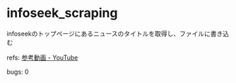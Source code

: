 # infoseek_scraping
infoseekのトップページにあるニュースのタイトルを取得し、ファイルに書き込む

refs: [参考動画 - YouTube](https://www.youtube.com/watch?v=Kyd17_AZA2s)

bugs: 0
